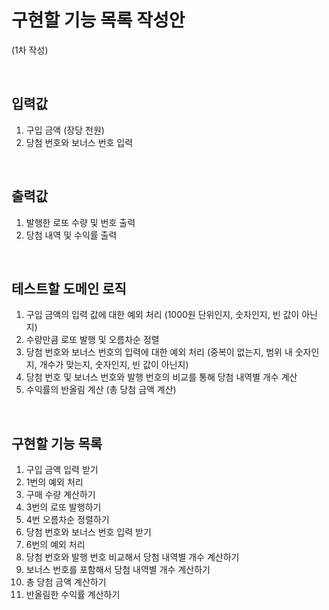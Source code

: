 # 구현할 기능 목록 작성안

(1차 작성)

<br>

## 입력값
1. 구입 금액 (장당 천원)
2. 당첨 번호와 보너스 번호 입력

<br>

## 출력값
1. 발행한 로또 수량 및 번호 출력
2. 당첨 내역 및 수익률 출력

<br>

## 테스트할 도메인 로직
1. 구입 금액의 입력 값에 대한 예외 처리 (1000원 단위인지, 숫자인지, 빈 값이 아닌지)
2. 수량만큼 로또 발행 및 오름차순 정렬
3. 당첨 번호와 보너스 번호의 입력에 대한 예외 처리 (중복이 없는지, 범위 내 숫자인지, 개수가 맞는지, 숫자인지, 빈 값이 아닌지)
4. 당첨 번호 및 보너스 번호와 발행 번호의 비교를 통해 당첨 내역별 개수 계산
6. 수익률의 반올림 계산 (총 당첨 금액 계산)

<br>

## 구현할 기능 목록
1. 구입 금액 입력 받기
2. 1번의 예외 처리
3. 구매 수량 계산하기
4. 3번의 로또 발행하기
5. 4번 오름차순 정렬하기
6. 당첨 번호와 보너스 번호 입력 받기
7. 6번의 예외 처리
8. 당첨 번호와 발행 번호 비교해서 당첨 내역별 개수 계산하기
9. 보너스 번호를 포함해서 당첨 내역별 개수 계산하기
10. 총 당첨 금액 계산하기
11. 반올림한 수익률 계산하기